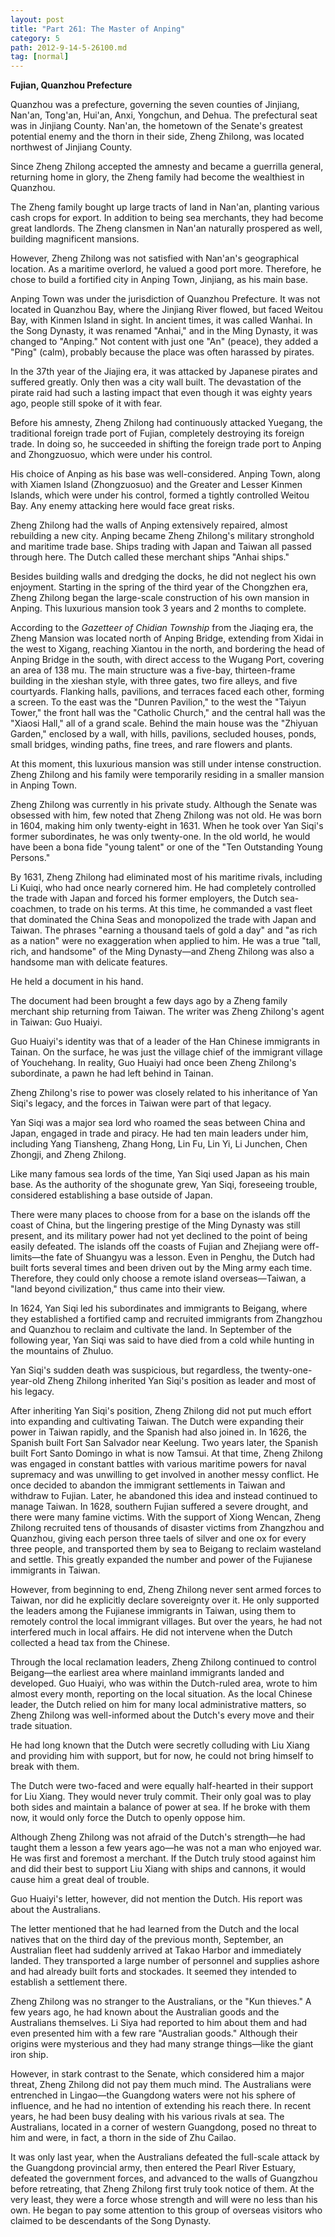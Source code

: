```yaml
---
layout: post
title: "Part 261: The Master of Anping"
category: 5
path: 2012-9-14-5-26100.md
tag: [normal]
---
```


**Fujian, Quanzhou Prefecture**

Quanzhou was a prefecture, governing the seven counties of Jinjiang, Nan'an, Tong'an, Hui'an, Anxi, Yongchun, and Dehua. The prefectural seat was in Jinjiang County. Nan'an, the hometown of the Senate's greatest potential enemy and the thorn in their side, Zheng Zhilong, was located northwest of Jinjiang County.

Since Zheng Zhilong accepted the amnesty and became a guerrilla general, returning home in glory, the Zheng family had become the wealthiest in Quanzhou.

The Zheng family bought up large tracts of land in Nan'an, planting various cash crops for export. In addition to being sea merchants, they had become great landlords. The Zheng clansmen in Nan'an naturally prospered as well, building magnificent mansions.

However, Zheng Zhilong was not satisfied with Nan'an's geographical location. As a maritime overlord, he valued a good port more. Therefore, he chose to build a fortified city in Anping Town, Jinjiang, as his main base.

Anping Town was under the jurisdiction of Quanzhou Prefecture. It was not located in Quanzhou Bay, where the Jinjiang River flowed, but faced Weitou Bay, with Kinmen Island in sight. In ancient times, it was called Wanhai. In the Song Dynasty, it was renamed "Anhai," and in the Ming Dynasty, it was changed to "Anping." Not content with just one "An" (peace), they added a "Ping" (calm), probably because the place was often harassed by pirates.

In the 37th year of the Jiajing era, it was attacked by Japanese pirates and suffered greatly. Only then was a city wall built. The devastation of the pirate raid had such a lasting impact that even though it was eighty years ago, people still spoke of it with fear.

Before his amnesty, Zheng Zhilong had continuously attacked Yuegang, the traditional foreign trade port of Fujian, completely destroying its foreign trade. In doing so, he succeeded in shifting the foreign trade port to Anping and Zhongzuosuo, which were under his control.

His choice of Anping as his base was well-considered. Anping Town, along with Xiamen Island (Zhongzuosuo) and the Greater and Lesser Kinmen Islands, which were under his control, formed a tightly controlled Weitou Bay. Any enemy attacking here would face great risks.

Zheng Zhilong had the walls of Anping extensively repaired, almost rebuilding a new city. Anping became Zheng Zhilong's military stronghold and maritime trade base. Ships trading with Japan and Taiwan all passed through here. The Dutch called these merchant ships "Anhai ships."

Besides building walls and dredging the docks, he did not neglect his own enjoyment. Starting in the spring of the third year of the Chongzhen era, Zheng Zhilong began the large-scale construction of his own mansion in Anping. This luxurious mansion took 3 years and 2 months to complete.

According to the *Gazetteer of Chidian Township* from the Jiaqing era, the Zheng Mansion was located north of Anping Bridge, extending from Xidai in the west to Xigang, reaching Xiantou in the north, and bordering the head of Anping Bridge in the south, with direct access to the Wugang Port, covering an area of 138 mu. The main structure was a five-bay, thirteen-frame building in the xieshan style, with three gates, two fire alleys, and five courtyards. Flanking halls, pavilions, and terraces faced each other, forming a screen. To the east was the "Dunren Pavilion," to the west the "Taiyun Tower," the front hall was the "Catholic Church," and the central hall was the "Xiaosi Hall," all of a grand scale. Behind the main house was the "Zhiyuan Garden," enclosed by a wall, with hills, pavilions, secluded houses, ponds, small bridges, winding paths, fine trees, and rare flowers and plants.

At this moment, this luxurious mansion was still under intense construction. Zheng Zhilong and his family were temporarily residing in a smaller mansion in Anping Town.

Zheng Zhilong was currently in his private study. Although the Senate was obsessed with him, few noted that Zheng Zhilong was not old. He was born in 1604, making him only twenty-eight in 1631. When he took over Yan Siqi's former subordinates, he was only twenty-one. In the old world, he would have been a bona fide "young talent" or one of the "Ten Outstanding Young Persons."

By 1631, Zheng Zhilong had eliminated most of his maritime rivals, including Li Kuiqi, who had once nearly cornered him. He had completely controlled the trade with Japan and forced his former employers, the Dutch sea-coachmen, to trade on his terms. At this time, he commanded a vast fleet that dominated the China Seas and monopolized the trade with Japan and Taiwan. The phrases "earning a thousand taels of gold a day" and "as rich as a nation" were no exaggeration when applied to him. He was a true "tall, rich, and handsome" of the Ming Dynasty—and Zheng Zhilong was also a handsome man with delicate features.

He held a document in his hand.

The document had been brought a few days ago by a Zheng family merchant ship returning from Taiwan. The writer was Zheng Zhilong's agent in Taiwan: Guo Huaiyi.

Guo Huaiyi's identity was that of a leader of the Han Chinese immigrants in Tainan. On the surface, he was just the village chief of the immigrant village of Youchehang. In reality, Guo Huaiyi had once been Zheng Zhilong's subordinate, a pawn he had left behind in Tainan.

Zheng Zhilong's rise to power was closely related to his inheritance of Yan Siqi's legacy, and the forces in Taiwan were part of that legacy.

Yan Siqi was a major sea lord who roamed the seas between China and Japan, engaged in trade and piracy. He had ten main leaders under him, including Yang Tiansheng, Zhang Hong, Lin Fu, Lin Yi, Li Junchen, Chen Zhongji, and Zheng Zhilong.

Like many famous sea lords of the time, Yan Siqi used Japan as his main base. As the authority of the shogunate grew, Yan Siqi, foreseeing trouble, considered establishing a base outside of Japan.

There were many places to choose from for a base on the islands off the coast of China, but the lingering prestige of the Ming Dynasty was still present, and its military power had not yet declined to the point of being easily defeated. The islands off the coasts of Fujian and Zhejiang were off-limits—the fate of Shuangyu was a lesson. Even in Penghu, the Dutch had built forts several times and been driven out by the Ming army each time. Therefore, they could only choose a remote island overseas—Taiwan, a "land beyond civilization," thus came into their view.

In 1624, Yan Siqi led his subordinates and immigrants to Beigang, where they established a fortified camp and recruited immigrants from Zhangzhou and Quanzhou to reclaim and cultivate the land. In September of the following year, Yan Siqi was said to have died from a cold while hunting in the mountains of Zhuluo.

Yan Siqi's sudden death was suspicious, but regardless, the twenty-one-year-old Zheng Zhilong inherited Yan Siqi's position as leader and most of his legacy.

After inheriting Yan Siqi's position, Zheng Zhilong did not put much effort into expanding and cultivating Taiwan. The Dutch were expanding their power in Taiwan rapidly, and the Spanish had also joined in. In 1626, the Spanish built Fort San Salvador near Keelung. Two years later, the Spanish built Fort Santo Domingo in what is now Tamsui. At that time, Zheng Zhilong was engaged in constant battles with various maritime powers for naval supremacy and was unwilling to get involved in another messy conflict. He once decided to abandon the immigrant settlements in Taiwan and withdraw to Fujian. Later, he abandoned this idea and instead continued to manage Taiwan. In 1628, southern Fujian suffered a severe drought, and there were many famine victims. With the support of Xiong Wencan, Zheng Zhilong recruited tens of thousands of disaster victims from Zhangzhou and Quanzhou, giving each person three taels of silver and one ox for every three people, and transported them by sea to Beigang to reclaim wasteland and settle. This greatly expanded the number and power of the Fujianese immigrants in Taiwan.

However, from beginning to end, Zheng Zhilong never sent armed forces to Taiwan, nor did he explicitly declare sovereignty over it. He only supported the leaders among the Fujianese immigrants in Taiwan, using them to remotely control the local immigrant villages. But over the years, he had not interfered much in local affairs. He did not intervene when the Dutch collected a head tax from the Chinese.

Through the local reclamation leaders, Zheng Zhilong continued to control Beigang—the earliest area where mainland immigrants landed and developed. Guo Huaiyi, who was within the Dutch-ruled area, wrote to him almost every month, reporting on the local situation. As the local Chinese leader, the Dutch relied on him for many local administrative matters, so Zheng Zhilong was well-informed about the Dutch's every move and their trade situation.

He had long known that the Dutch were secretly colluding with Liu Xiang and providing him with support, but for now, he could not bring himself to break with them.

The Dutch were two-faced and were equally half-hearted in their support for Liu Xiang. They would never truly commit. Their only goal was to play both sides and maintain a balance of power at sea. If he broke with them now, it would only force the Dutch to openly oppose him.

Although Zheng Zhilong was not afraid of the Dutch's strength—he had taught them a lesson a few years ago—he was not a man who enjoyed war. He was first and foremost a merchant. If the Dutch truly stood against him and did their best to support Liu Xiang with ships and cannons, it would cause him a great deal of trouble.

Guo Huaiyi's letter, however, did not mention the Dutch. His report was about the Australians.

The letter mentioned that he had learned from the Dutch and the local natives that on the third day of the previous month, September, an Australian fleet had suddenly arrived at Takao Harbor and immediately landed. They transported a large number of personnel and supplies ashore and had already built forts and stockades. It seemed they intended to establish a settlement there.

Zheng Zhilong was no stranger to the Australians, or the "Kun thieves." A few years ago, he had known about the Australian goods and the Australians themselves. Li Siya had reported to him about them and had even presented him with a few rare "Australian goods." Although their origins were mysterious and they had many strange things—like the giant iron ship.

However, in stark contrast to the Senate, which considered him a major threat, Zheng Zhilong did not pay them much mind. The Australians were entrenched in Lingao—the Guangdong waters were not his sphere of influence, and he had no intention of extending his reach there. In recent years, he had been busy dealing with his various rivals at sea. The Australians, located in a corner of western Guangdong, posed no threat to him and were, in fact, a thorn in the side of Zhu Cailao.

It was only last year, when the Australians defeated the full-scale attack by the Guangdong provincial army, then entered the Pearl River Estuary, defeated the government forces, and advanced to the walls of Guangzhou before retreating, that Zheng Zhilong first truly took notice of them. At the very least, they were a force whose strength and will were no less than his own. He began to pay some attention to this group of overseas visitors who claimed to be descendants of the Song Dynasty.